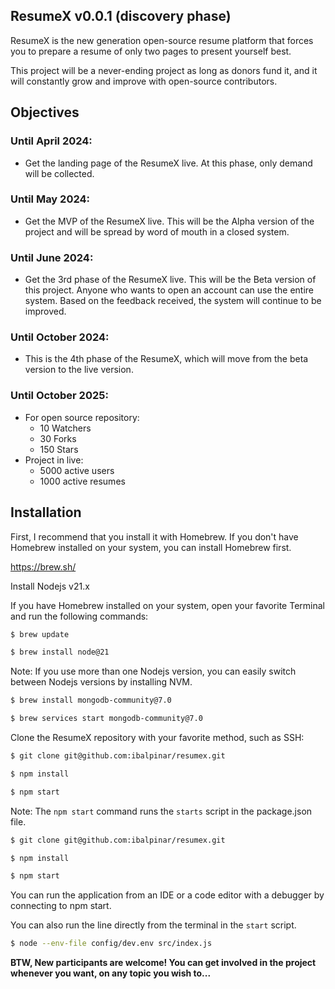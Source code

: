 ## ResumeX v0.0.1 (discovery phase)
ResumeX is the new generation open-source resume platform that forces you to prepare a resume of only two pages to present yourself best.

This project will be a never-ending project as long as donors fund it, and it will constantly grow and improve with open-source contributors.

## Objectives

### Until April 2024:
 - Get the landing page of the ResumeX live. At this phase, only demand will be collected.

### Until May 2024:
 - Get the MVP of the ResumeX live. This will be the Alpha version of the project and will be spread by word of mouth in a closed system.

### Until June 2024:
- Get the 3rd phase of the ResumeX live. This will be the Beta version of this project. Anyone who wants to open an account can use the entire system. Based on the feedback received, the system will continue to be improved.

### Until October 2024:
 - This is the 4th phase of the ResumeX, which will move from the beta version to the live version.

### Until October 2025:
 - For open source repository:
   - 10 Watchers
   - 30 Forks
   - 150 Stars
 - Project in live:
   - 5000 active users
   - 1000 active resumes

## Installation

First, I recommend that you install it with Homebrew. If you don't have Homebrew installed on your system, you can install Homebrew first.

https://brew.sh/

Install Nodejs v21.x

If you have Homebrew installed on your system, open your favorite Terminal and run the following commands:
```sh
$ brew update

$ brew install node@21
```
Note: If you use more than one Nodejs version, you can easily switch between Nodejs versions by installing NVM.
```sh
$ brew install mongodb-community@7.0

$ brew services start mongodb-community@7.0
```
Clone the ResumeX repository with your favorite method, such as SSH:
```sh
$ git clone git@github.com:ibalpinar/resumex.git

$ npm install

$ npm start
```
Note: The `npm start` command runs the `starts` script in the package.json file.

```sh
$ git clone git@github.com:ibalpinar/resumex.git

$ npm install

$ npm start
```
You can run the application from an IDE or a code editor with a debugger by connecting to npm start.

You can also run the line directly from the terminal in the `start` script.
```sh
$ node --env-file config/dev.env src/index.js
```

<b>BTW, New participants are welcome! You can get involved in the project whenever you want, on any topic you wish to...</b>
